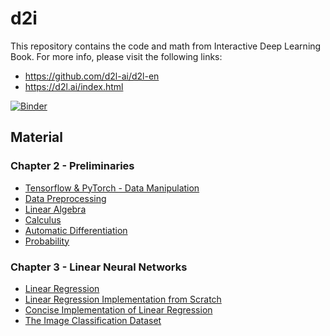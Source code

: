 # d2i
This repository contains the code and math from Interactive Deep Learning Book.
For more info, please visit the following links:
* https://github.com/d2l-ai/d2l-en
* https://d2l.ai/index.html

[![Binder](https://mybinder.org/badge_logo.svg)](https://mybinder.org/v2/gh/Khushal17ad/d2i/HEAD)


## Material

### Chapter 2 - Preliminaries
* [Tensorflow & PyTorch - Data Manipulation](chapter_2/lesson_2_tensorflow_2_1.ipynb)
* [Data Preprocessing](chapter_2/lesson_2_2.ipynb)
* [Linear Algebra](chapter_2/lesson_2_3.ipynb)
* [Calculus](chapter_2/lesson_2_4.ipynb)
* [Automatic Differentiation](chapter_2/lesson_2_5.ipynb)
* [Probability](chapter_2/lesson_2_6.ipynb)

### Chapter 3 - Linear Neural Networks
* [Linear Regression](chapter_3/chapter_3_1.ipynb)
* [Linear Regression Implementation from Scratch](chapter_3/chapter_3_2.ipynb)
* [Concise Implementation of Linear Regression](chapter_3/chapter_3_3.ipynb)
* [The Image Classification Dataset](chapter_3/chapter_3_5.ipynb)
